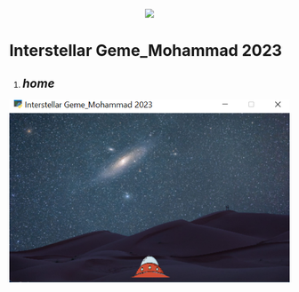 
<p align="center"><a href="https://api.arcade.academy/en/latest/index.html" target="_blank"><img src="https://api.arcade.academy/en/latest/_images/arcade-logo.svg" width="200"></a></p><p></p>



# Interstellar Geme_Mohammad 2023
1. ## **_home_**
![screen shot](img\Capture.PNG)
